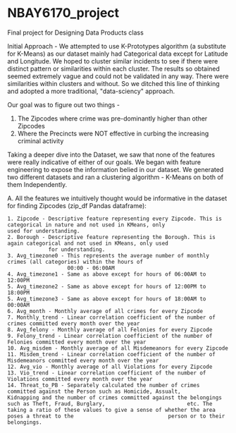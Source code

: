 # NBAY6170_project
Final project for Designing Data Products class

Initial Approach - 
We attempted to use K-Prototypes algorithm (a substitute for K-Means) as our dataset mainly had Categorical data except for Latitude and Longitude. We hoped to cluster similar incidents to see if there were distinct pattern or similarities within each cluster. The results so obtained seemed extremely vague and could not be validated in any way. There were similarities within clusters and without. So we ditched this line of thinking and adopted a more traditional, "data-sciency" approach.

Our goal was to figure out two things - 
1. The Zipcodes where crime was pre-dominantly higher than other Zipcodes
2. Where the Precincts were NOT effective in curbing the increasing criminal activity

Taking a deeper dive into the Dataset, we saw that none of the features were really indicative of either of our goals.
We began with feature engineering to expose the information belied in our dataset. We generated two different datasets and
ran a clustering algorithm - K-Means on both of them Independently.

A. All the features we intuitively thought would be informative in the dataset for finding Zipcodes (zip_df Pandas dataframe):

    1. Zipcode - Descriptive feature representing every Zipcode. This is categorical in nature and not used in KMeans, only                    used for understanding.
    2. Borough - Descriptive feature representing the Borough. This is again categorical and not used in KMeans, only used
                 for understanding.
    3. Avg_timezone0 - This represents the average number of monthly crimes (all categories) within the hours of 
                       00:00 - 06:00AM
    4. Avg_timezone1 - Same as above except for hours of 06:00AM to 12:00PM
    5. Avg_timezone2 - Same as above except for hours of 12:00PM to 18:00PM
    5. Avg_timezone3 - Same as above except for hours of 18:00AM to 00:00AM
    6. Avg_month - Monthly average of all crimes for every Zipcode
    7. Monthly_trend - Linear correlation coefficient of the number of crimes committed every month over the year
    8. Avg_felony - Monthly average of all Felonies for every Zipcode
    9. Felony_trend - Linear correlation coefficient of the number of Felonies committed every month over the year
    10. Avg_misdem - Monthly average of all Misdemeanors for every Zipcode
    11. Misdem_trend - Linear correlation coefficient of the number of Misdemeanors committed every month over the year
    12. Avg_vio - Monthly average of all Violations for every Zipcode
    13. Vio_trend - Linear correlation coefficient of the number of Violations committed every month over the year
    14. Threat_to_PB - Separately calculated the number of crimes committed against the Person such as Homicide, Assualt,                            Kidnapping and the number of crimes committed against the belongings such as Theft, Fraud, Burglary,                          etc. The taking a ratio of these values to give a sense of whether the area poses a threat to the                              person or to their belongings.







